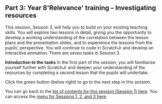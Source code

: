## Part 3: Year 8'Relevance' training – Investigating resources
This session, Session 3, will help you to build on your existing teaching skills. You will explore two lessons in detail, giving you the opportunity to develop a working understanding of the correlation between the lesson plans and the presentation slides, and to experience the lessons from the pupils' perspective. You will continue to code in ScratchJr and develop an interactive animation. There are seven tasks in Session 3.

**Introduction to the tasks**
In the first part of the session, you will familiarise yourself further with ScratchJr and deepen your understanding of the resources by completing a second lesson that the pupils will undertake.

Click the green button (below right) to go to the next step in this session.

You can go back to the [list of contents for this session (Session 1) here](https://projects.raspberrypi.org/en/projects/Year8-RelevanceTraining-Part3-GBICi4).
You can access the [menu for Sessions 1, 2, and 3 here](https://projects.raspberrypi.org/en/pathways/year8-relevancetraining-gbici4).
